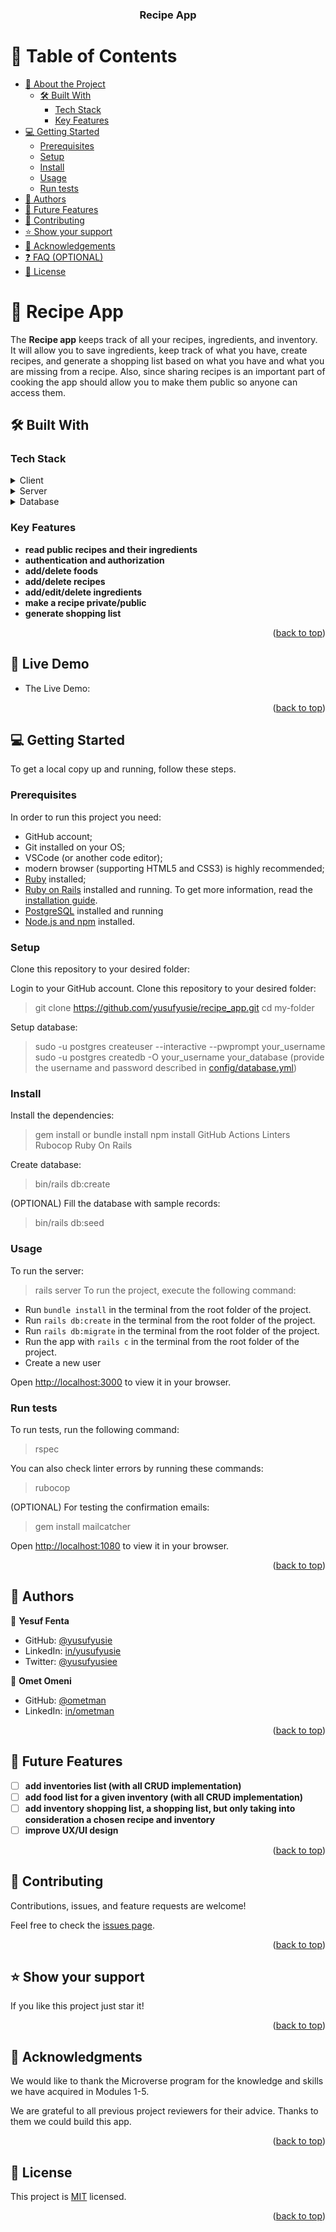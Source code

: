 <h3 align="center"><b>Recipe App</b></h3>

<a name="readme-top"></a>

# 📗 Table of Contents

- [📖 About the Project](#about-project)
  - [🛠 Built With](#built-with)
    - [Tech Stack](#tech-stack)
    - [Key Features](#key-features)
- [💻 Getting Started](#getting-started)
  - [Prerequisites](#prerequisites)
  - [Setup](#setup)
  - [Install](#install)
  - [Usage](#usage)
  - [Run tests](#run-tests)
- [👥 Authors](#authors)
- [🔭 Future Features](#future-features)
- [🤝 Contributing](#contributing)
- [⭐️ Show your support](#support)
- [🙏 Acknowledgements](#acknowledgements)
- [❓ FAQ (OPTIONAL)](#faq)
- [📝 License](#license)


# 📖 Recipe App <a name="about-project"></a>

The **Recipe app** keeps track of all your recipes, ingredients, and inventory. It will allow you to save ingredients, keep track of what you have, create recipes, and generate a shopping list based on what you have and what you are missing from a recipe. Also, since sharing recipes is an important part of cooking the app should allow you to make them public so anyone can access them.

## 🛠 Built With <a name="built-with"></a>

### Tech Stack <a name="tech-stack"></a>

<details>
  <summary>Client</summary>
  <ul>
    <li><a href="https://developer.mozilla.org/ru/docs/Web/HTML">HTML</a></li>
    <li><a href="https://developer.mozilla.org/ru/docs/Web/CSS">CSS</a></li>
    <li><a href="https://developer.mozilla.org/ru/docs/Web/JavaScript">JavaScript</a></li>
  </ul>
</details>

<details>
  <summary>Server</summary>
  <ul>
    <li><a href="https://www.ruby-lang.org/en/">Ruby</a></li>
    <li><a href="https://rubyonrails.org/">Ruby on Rails</a></li>
  </ul>
</details>

<details>
<summary>Database</summary>
  <ul>
    <li><a href="https://www.postgresql.org/">PostgreSQL</a></li>
  </ul>
</details>


### Key Features <a name="key-features"></a>

- **read public recipes and their ingredients**
- **authentication and authorization**
- **add/delete foods**
- **add/delete recipes**
- **add/edit/delete ingredients**
- **make a recipe private/public**
- **generate shopping list**

<p align="right">(<a href="#readme-top">back to top</a>)</p>


## 🚀 Live Demo <a name="live-demo"></a>

- The Live Demo: 

<p align="right">(<a href="#readme-top">back to top</a>)</p>


## 💻 Getting Started <a name="getting-started"></a>

To get a local copy up and running, follow these steps.

### Prerequisites

In order to run this project you need:

- GitHub account;
- Git installed on your OS;
- VSCode (or another code editor);
- modern browser (supporting HTML5 and CSS3) is highly recommended;
- [Ruby](https://www.ruby-lang.org/en/documentation/installation/) installed;
- [Ruby on Rails](https://rubyonrails.org/) installed and running. To get more information, read the [installation guide](https://guides.rubyonrails.org/).
- [PostgreSQL](https://www.postgresql.org/) installed and running
- [Node.js and npm](https://nodejs.org/) installed.

### Setup

Clone this repository to your desired folder:

Login to your GitHub account. Clone this repository to your desired folder:

> git clone https://github.com/yusufyusie/recipe_app.git
> cd my-folder

Setup database:
> sudo -u postgres createuser --interactive --pwprompt your_username
> sudo -u postgres createdb -O your_username your_database
(provide the username and password described in [config/database.yml](./config/database.yml))

### Install

Install the dependencies:
> gem install or bundle install
> npm install
> GitHub Actions
> Linters
> Rubocop
> Ruby On Rails

Create database:
> bin/rails db:create

(OPTIONAL) Fill the database with sample records:
> bin/rails db:seed

### Usage

To run the server:
> rails server
To run the project, execute the following command:

- Run `bundle install` in the terminal from the root folder of the project.
- Run `rails db:create` in the terminal from the root folder of the project.
- Run `rails db:migrate` in the terminal from the root folder of the project.
- Run the app with `rails c` in the terminal from the root folder of the project.
- Create a new user

Open [http://localhost:3000](http://localhost:3000) to view it in your browser.

### Run tests

To run tests, run the following command:
> rspec

You can also check linter errors by running these commands:
> rubocop

(OPTIONAL) For testing the confirmation emails:
> gem install mailcatcher

Open [http://localhost:1080](http://localhost:1080) to view it in your browser.

<p align="right">(<a href="#readme-top">back to top</a>)</p>


## 👥 Authors <a name="authors"></a>

👤 **Yesuf Fenta**

- GitHub: [@yusufyusie](https://github.com/yusufyusie)
- LinkedIn: [in/yusufyusie](https://www.linkedin.com/in/yusufyusie)
- Twitter: [@yusufyusiee](https://twitter.com/yusufyusiee)

👤 **Omet Omeni**

- GitHub: [@ometman](https://github.com/ometman)
- LinkedIn: [in/ometman](https://www.linkedin.com/in/ometman)
  
<p align="right">(<a href="#readme-top">back to top</a>)</p>


## 🔭 Future Features <a name="future-features"></a>

- [ ] **add inventories list (with all CRUD implementation)**
- [ ] **add food list for a given inventory (with all CRUD implementation)**
- [ ] **add inventory shopping list, a shopping list, but only taking into consideration a chosen recipe and inventory**
- [ ] **improve UX/UI design**

<p align="right">(<a href="#readme-top">back to top</a>)</p>


## 🤝 Contributing <a name="contributing"></a>

Contributions, issues, and feature requests are welcome!

Feel free to check the [issues page](../../issues/).

<p align="right">(<a href="#readme-top">back to top</a>)</p>


## ⭐️ Show your support <a name="support"></a>

If you like this project just star it!

<p align="right">(<a href="#readme-top">back to top</a>)</p>


## 🙏 Acknowledgments <a name="acknowledgements"></a>

We would like to thank the Microverse program for the knowledge and skills we have acquired in Modules 1-5.

We are grateful to all previous project reviewers for their advice. Thanks to them we could build this app.

<p align="right">(<a href="#readme-top">back to top</a>)</p>


## 📝 License <a name="license"></a>

This project is [MIT](./LICENSE) licensed.

<p align="right">(<a href="#readme-top">back to top</a>)</p>
